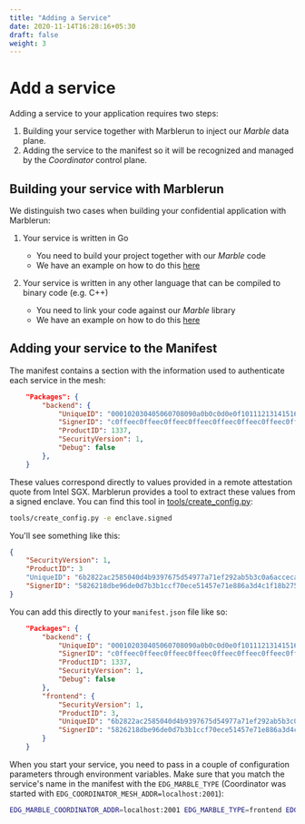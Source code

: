 ```yaml
---
title: "Adding a Service"
date: 2020-11-14T16:28:16+05:30
draft: false
weight: 3
---
```


# Add a service

Adding a service to your application requires two steps:

1. Building your service together with Marblerun to inject our _Marble_ data plane.
2. Adding the service to the manifest so it will be recognized and managed by the _Coordinator_ control plane.

## Building your service with Marblerun

We distinguish two cases when building your confidential application with Marblerun:

1. Your service is written in Go

   - You need to build your project together with our _Marble_ code
   - We have an example on how to do this [here](https://github.com/edgelesssys/marblerun/blob/master/samples/helloworld/README.md)

1. Your service is written in any other language that can be compiled to binary code (e.g. C++)
   - You need to link your code against our _Marble_ library
   - We have an example on how to do this [here](https://github.com/edgelesssys/marblerun/blob/master/samples/helloc%2B%2B/README.md)

## Adding your service to the Manifest

The manifest contains a section with the information used to authenticate each service in the mesh:

```json
	"Packages": {
		"backend": {
			"UniqueID": "000102030405060708090a0b0c0d0e0f101112131415161718191a1b1c1d1e1f",
            "SignerID": "c0ffeec0ffeec0ffeec0ffeec0ffeec0ffeec0ffeec0ffeec0ffeec0ffeec0ffee",
            "ProductID": 1337,
            "SecurityVersion": 1,
			"Debug": false
		},
    }
```

These values correspond directly to values provided in a remote attestation quote from Intel SGX.
Marblerun provides a tool to extract these values from a signed enclave.
You can find this tool in [tools/create_config.py](https://github.com/edgelesssys/marblerun/blob/master/tools/create_config.py):

```bash
tools/create_config.py -e enclave.signed
```

You'll see something like this:

```json
{
    "SecurityVersion": 1,
    "ProductID": 3
    "UniqueID": "6b2822ac2585040d4b9397675d54977a71ef292ab5b3c0a6acceca26074ae585",
    "SignerID": "5826218dbe96de0d7b3b1ccf70ece51457e71e886a3d4c1f18b27576d22cdc74"
}
```

You can add this directly to your `manifest.json` file like so:

```json
	"Packages": {
		"backend": {
			"UniqueID": "000102030405060708090a0b0c0d0e0f101112131415161718191a1b1c1d1e1f",
            "SignerID": "c0ffeec0ffeec0ffeec0ffeec0ffeec0ffeec0ffeec0ffeec0ffeec0ffeec0ffee",
            "ProductID": 1337,
            "SecurityVersion": 1,
			"Debug": false
		},
        "frontend": {
            "SecurityVersion": 1,
            "ProductID": 3,
            "UniqueID": "6b2822ac2585040d4b9397675d54977a71ef292ab5b3c0a6acceca26074ae585",
            "SignerID": "5826218dbe96de0d7b3b1ccf70ece51457e71e886a3d4c1f18b27576d22cdc74"
        }
    }
```

When you start your service, you need to pass in a couple of configuration parameters through environment variables.
Make sure that you match the service's name in the manifest with the `EDG_MARBLE_TYPE` (Coordinator was started with `EDG_COORDINATOR_MESH_ADDR=localhost:2001`):

```bash
EDG_MARBLE_COORDINATOR_ADDR=localhost:2001 EDG_MARBLE_TYPE=frontend EDG_MARBLE_UUID_FILE=$PWD/uuid EDG_MARBLE_DNS_NAMES=localhost erthost enclave.signed
```
